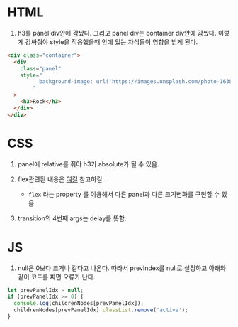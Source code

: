# HTML

1. h3를 panel div안에 감쌌다. 그리고 panel div는 container div안에 감쌌다. 이렇게 감싸줘야 style을 적용했을때 안에 있는 자식들이 영향을 받게 된다.

```html
<div class="container">
  <div
    class="panel"
    style="
          background-image: url('https://images.unsplash.com/photo-1638218022343-3158d732f5b8?ixlib=rb-1.2.1&ixid=MnwxMjA3fDB8MHxwaG90by1wYWdlfHx8fGVufDB8fHx8&auto=format&fit=crop&w=735&q=80');
        "
  >
    <h3>Rock</h3>
  </div>
</div>
```

# CSS

1. panel에 relative를 줘야 h3가 absolute가 될 수 있음.

2. flex관련된 내용은 [여길](https://studiomeal.com/archives/197) 참고하길.

   - `flex` 라는 property 를 이용해서 다른 panel과 다른 크기변화를 구현할 수 있음

3. transition의 4번째 args는 delay를 뜻함.

# JS

1. null은 0보다 크거나 같다고 나온다. 따라서 prevIndex를 null로 설정하고 아래와 같이 코드를 짜면 오류가 난다.

```javascript
let prevPanelIdx = null;
if (prevPanelIdx >= 0) {
  console.log(childrenNodes[prevPanelIdx]);
  childrenNodes[prevPanelIdx].classList.remove('active');
}
```
